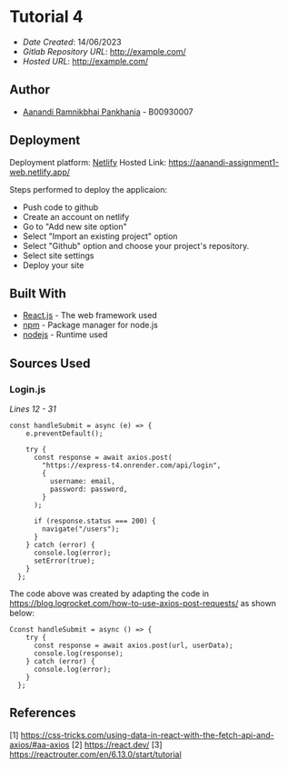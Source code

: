 # Tutorial 4

* *Date Created*: 14/06/2023
* *Gitlab Repository URL*: <http://example.com/>
* *Hosted URL*: <http://example.com/>

## Author

* [Aanandi Ramnikbhai Pankhania](an936894@dal.ca) - B00930007

## Deployment

Deployment platform: [Netlify](app.netlify.com)
Hosted Link: https://aanandi-assignment1-web.netlify.app/

Steps performed to deploy the applicaion:
* Push code to github
* Create an account on netlify
* Go to "Add new site option"
* Select "Import an existing project" option
* Select "Github" option and choose your project's repository.
* Select site settings
* Deploy your site

## Built With
 
* [React.js](https://react.dev/) - The web framework used
* [npm](https://www.npmjs.com/) - Package manager for node.js
* [nodejs](https://nodejs.org/en) - Runtime used

## Sources Used

### Login.js

*Lines 12 - 31*

```
const handleSubmit = async (e) => {
    e.preventDefault();

    try {
      const response = await axios.post(
        "https://express-t4.onrender.com/api/login",
        {
          username: email,
          password: password,
        }
      );

      if (response.status === 200) {
        navigate("/users");
      }
    } catch (error) {
      console.log(error);
      setError(true);
    }
  };
```

The code above was created by adapting the code in https://blog.logrocket.com/how-to-use-axios-post-requests/ as shown below: 

```
Cconst handleSubmit = async () => {
    try {
      const response = await axios.post(url, userData);
      console.log(response);
    } catch (error) {
      console.log(error);
    }
  };
```

## References
[1] https://css-tricks.com/using-data-in-react-with-the-fetch-api-and-axios/#aa-axios
[2] https://react.dev/
[3] https://reactrouter.com/en/6.13.0/start/tutorial


